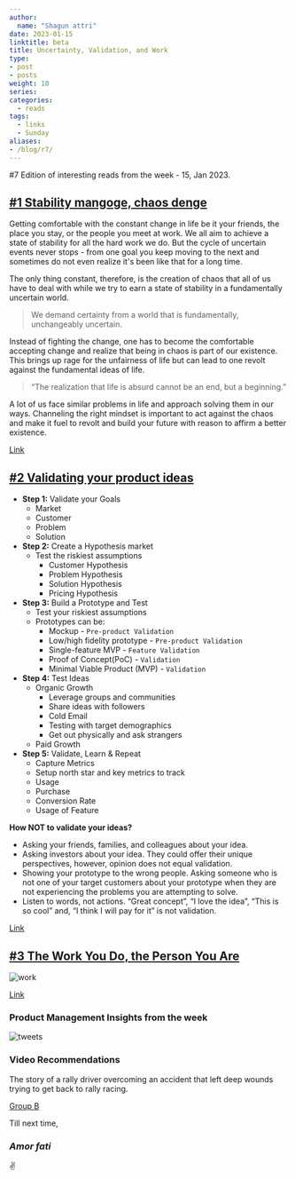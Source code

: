 ```yaml
---
author:
  name: "Shagun attri"
date: 2023-01-15
linktitle: beta
title: Uncertainty, Validation, and Work
type:
- post
- posts
weight: 10
series:
categories:
  - reads
tags:
  - links
  - Sunday
aliases:
- /blog/r7/
---
```


#7 Edition of interesting reads from the week - 15, Jan 2023.

## [#1 Stability mangoge, chaos denge](https://www.thebalcony.in/let-the-chaos-begin/)

Getting comfortable with the constant change in life be it your friends, the place you stay, or the people you meet at work. We all aim to achieve a state of stability for all the hard work we do. But the cycle of uncertain events never stops - from one goal you keep moving to the next and sometimes do not even realize it's been like that for a long time.

The only thing constant, therefore, is the creation of chaos that all of us have to deal with while we try to earn a state of stability in a fundamentally uncertain world.

> We demand certainty from a world that is fundamentally, unchangeably uncertain.

Instead of fighting the change, one has to become the comfortable accepting change and realize that being in chaos is part of our existence. This brings up rage for the unfairness of life but can lead to one revolt against the fundamental ideas of life.

> “The realization that life is absurd cannot be an end, but a beginning.”

A lot of us face similar problems in life and approach solving them in our ways. Channeling the right mindset is important to act against the chaos and make it fuel to revolt and build your future with reason to affirm a better existence.

[Link](https://www.thebalcony.in/let-the-chaos-begin/)

## [#2 Validating your product ideas](https://whizzoe.substack.com/p/how-to-tell-if-your-idea-is-worth)

- **Step 1:** Validate your Goals
  - Market
  - Customer
  - Problem
  - Solution
- **Step 2:** Create a Hypothesis market
  - Test the riskiest assumptions
    - Customer Hypothesis
    - Problem Hypothesis
    - Solution Hypothesis
    - Pricing Hypothesis
- **Step 3:** Build a Prototype and Test
  - Test your riskiest assumptions
  - Prototypes can be:
    - Mockup - `Pre-product Validation`
    - Low/high fidelity prototype - `Pre-product Validation`
    - Single-feature MVP - `Feature Validation`
    - Proof of Concept(PoC) - `Validation`
    - Minimal Viable Product (MVP) - `Validation`
- **Step 4:** Test Ideas
  - Organic Growth
    - Leverage groups and communities
    - Share ideas with followers
    - Cold Email
    - Testing with target demographics
    - Get out physically and ask strangers
  - Paid Growth
- **Step 5:** Validate, Learn & Repeat
  - Capture Metrics
  - Setup north star and key metrics to track
  - Usage
  - Purchase
  - Conversion Rate
  - Usage of Feature

**How NOT to validate your ideas?**

- Asking your friends, families, and colleagues about your idea.
- Asking investors about your idea. They could offer their unique perspectives, however, opinion does not equal validation.
- Showing your prototype to the wrong people. Asking someone who is not one of your target customers about your prototype when they are not experiencing the problems you are attempting to solve.
- Listen to words, not actions. “Great concept”, “I love the idea”, “This is so cool” and, “I think I will pay for it” is not validation.

[Link](https://whizzoe.substack.com/p/how-to-tell-if-your-idea-is-worth)

## [#3 The Work You Do, the Person You Are](https://www.newyorker.com/magazine/2017/06/05/toni-morrison-the-work-you-do-the-person-you-are)

![work](https://user-images.githubusercontent.com/29366864/212586196-a9663326-a7c3-4af0-98ff-57230967dc21.jpeg)

[Link](https://www.newyorker.com/magazine/2017/06/05/toni-morrison-the-work-you-do-the-person-you-are)

### Product Management Insights from the week

![tweets](https://user-images.githubusercontent.com/29366864/212584167-d26639cb-a505-4764-a1d3-20acd3377966.png)

### Video Recommendations

The story of a rally driver overcoming an accident that left deep wounds trying to get back to rally racing.

[Group B](https://youtu.be/c_S9UUHJNaw)

Till next time,
### *Amor fati*
✌️